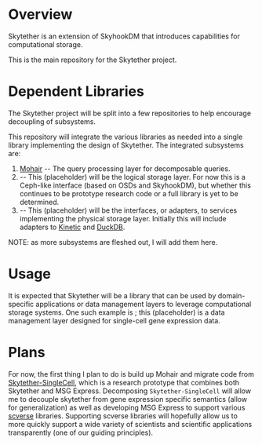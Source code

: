 # Overview

Skytether is an extension of SkyhookDM that introduces capabilities for computational storage.

This is the main repository for the Skytether project.


# Dependent Libraries

The Skytether project will be split into a few repositories to help encourage decoupling of subsystems.

This repository will integrate the various libraries as needed into a single library implementing the design of Skytether. The integrated subsystems are:
1. [Mohair](https://github.com/drin/mohair) -- The query processing layer for decomposable queries.
1. <Logical Storage Layer> -- This (placeholder) will be the logical storage layer. For now this is a Ceph-like interface (based on OSDs and SkyhookDM), but whether this continues to be prototype research code or a full library is yet to be determined.
1. <Physical Storage Layer> -- This (placeholder) will be the interfaces, or adapters, to services implementing the physical storage layer. Initially this will include adapters to [Kinetic](https://github.com/kinetic/kinetic-protocol) and [DuckDB](https://github.com/duckdblabs).

NOTE: as more subsystems are fleshed out, I will add them here.


# Usage

It is expected that Skytether will be a library that can be used by domain-specific applications or data management layers to leverage computational storage systems. One such example is <MSG Express>; this (placeholder) is a data management layer designed for single-cell gene expression data.


# Plans

For now, the first thing I plan to do is build up Mohair and migrate code from [Skytether-SingleCell](https://gitlab.com/skyhookdm/skytether-singlecell/), which is a research prototype that combines both Skytether and MSG Express. Decomposing `Skytether-SingleCell` will allow me to decouple skytether from gene expression specific semantics (allow for generalization) as well as developing MSG Express to support various [scverse](https://github.com/scverse) libraries. Supporting scverse libraries will hopefully allow us to more quickly support a wide variety of scientists and scientific applications transparently (one of our guiding principles).

